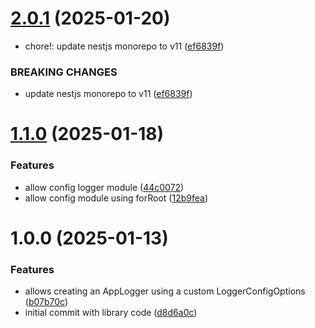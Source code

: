 # [2.0.1](https://github.com/aguirresabino/nestjs-logger/compare/v1.1.0...v2.0.1) (2025-01-20)


* chore!: update nestjs monorepo to v11 ([ef6839f](https://github.com/aguirresabino/nestjs-logger/commit/ef6839f2a455389f5207b2383391df3fa34cdaa0))


### BREAKING CHANGES

* update nestjs monorepo to v11 ([ef6839f](https://github.com/aguirresabino/nestjs-logger/commit/ef6839f2a455389f5207b2383391df3fa34cdaa0))

# [1.1.0](https://github.com/aguirresabino/nestjs-logger/compare/v1.0.0...v1.1.0) (2025-01-18)


### Features

* allow config logger module ([44c0072](https://github.com/aguirresabino/nestjs-logger/commit/44c0072420ad056c6835dbcb11a37604e2bdf78f))
* allow config module using forRoot ([12b9fea](https://github.com/aguirresabino/nestjs-logger/commit/12b9fea82d3d194afafa689197e388f04df6b4d5))

# 1.0.0 (2025-01-13)


### Features

* allows creating an AppLogger using a custom LoggerConfigOptions ([b07b70c](https://github.com/aguirresabino/nestjs-logger/commit/b07b70c84558cee915e008a616970e3118ebe52c))
* initial commit with library code ([d8d6a0c](https://github.com/aguirresabino/nestjs-logger/commit/d8d6a0c481cf64db18f83a86b725f85841277013))
